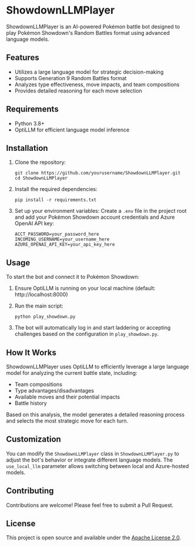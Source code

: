 # ShowdownLLMPlayer

ShowdownLLMPlayer is an AI-powered Pokémon battle bot designed to play Pokémon Showdown's Random Battles format using advanced language models.

## Features

- Utilizes a large language model for strategic decision-making
- Supports Generation 9 Random Battles format
- Analyzes type effectiveness, move impacts, and team compositions
- Provides detailed reasoning for each move selection

## Requirements

- Python 3.8+
- OptiLLM for efficient language model inference

## Installation

1. Clone the repository:
   ```
   git clone https://github.com/yourusername/ShowdownLLMPlayer.git
   cd ShowdownLLMPlayer
   ```

2. Install the required dependencies:
   ```
   pip install -r requirements.txt
   ```

3. Set up your environment variables:
   Create a `.env` file in the project root and add your Pokémon Showdown account credentials and Azure OpenAI API key:
   ```
   ACCT_PASSWORD=your_password_here
   INCOMING_USERNAME=your_username_here
   AZURE_OPENAI_API_KEY=your_api_key_here
   ```

## Usage

To start the bot and connect it to Pokémon Showdown:

1. Ensure OptiLLM is running on your local machine (default: http://localhost:8000)

2. Run the main script:
   ```
   python play_showdown.py
   ```

3. The bot will automatically log in and start laddering or accepting challenges based on the configuration in `play_showdown.py`.

## How It Works

ShowdownLLMPlayer uses OptiLLM to efficiently leverage a large language model for analyzing the current battle state, including:

- Team compositions
- Type advantages/disadvantages
- Available moves and their potential impacts
- Battle history

Based on this analysis, the model generates a detailed reasoning process and selects the most strategic move for each turn.

## Customization

You can modify the `ShowdownLLMPlayer` class in `ShowdownLLMPlayer.py` to adjust the bot's behavior or integrate different language models. The `use_local_llm` parameter allows switching between local and Azure-hosted models.

## Contributing

Contributions are welcome! Please feel free to submit a Pull Request.

## License

This project is open source and available under the [Apache License 2.0](LICENSE).
